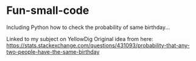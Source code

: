 # Fun-small-code
Including Python how to check the probability of same birthday...

Linked to my subject on YellowDig
Original idea from here: https://stats.stackexchange.com/questions/431093/probability-that-any-two-people-have-the-same-birthday

